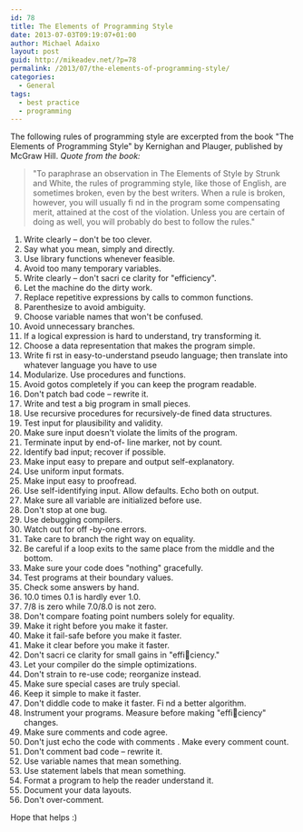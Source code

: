 ```yaml
---
id: 78
title: The Elements of Programming Style
date: 2013-07-03T09:19:07+01:00
author: Michael Adaixo
layout: post
guid: http://mikeadev.net/?p=78
permalink: /2013/07/the-elements-of-programming-style/
categories:
  - General
tags:
  - best practice
  - programming
---
```

The following rules of programming style are excerpted from the book "The Elements of Programming Style" by Kernighan and Plauger, published by McGraw Hill. _Quote from the book:_

> "To paraphrase an observation in The Elements of Style by Strunk and White, the rules of programming style, like those of English, are sometimes broken, even by the best writers. When a rule is broken, however, you will usually fi nd in the program some compensating merit, attained at the cost of the violation. Unless you are certain of doing as well, you will probably do best to follow the rules."

  1. Write clearly &#8211; don't be too clever.
  2. Say what you mean, simply and directly.
  3. Use library functions whenever feasible.
  4. Avoid too many temporary variables.
  5. Write clearly &#8211; don't sacri ce clarity for "efficiency".
  6. Let the machine do the dirty work.
  7. Replace repetitive expressions by calls to common functions.
  8. Parenthesize to avoid ambiguity.
  9. Choose variable names that won't be confused.
 10. Avoid unnecessary branches.
 11. If a logical expression is hard to understand, try transforming it.
 12. Choose a data representation that makes the program simple.
 13. Write fi rst in easy-to-understand pseudo language; then translate into whatever language you have to use
 14. Modularize. Use procedures and functions.
 15. Avoid gotos completely if you can keep the program readable.
 16. Don't patch bad code &#8211; rewrite it.
 17. Write and test a big program in small pieces.
 18. Use recursive procedures for recursively-de fined data structures.
 19. Test input for plausibility and validity.
 20. Make sure input doesn't violate the limits of the program.
 21. Terminate input by end-of- line marker, not by count.
 22. Identify bad input; recover if possible.
 23. Make input easy to prepare and output self-explanatory.
 24. Use uniform input formats.
 25. Make input easy to proofread.
 26. Use self-identifying input. Allow defaults. Echo both on output.
 27. Make sure all variable are initialized before use.
 28. Don't stop at one bug.
 29. Use debugging compilers.
 30. Watch out for off -by-one errors.
 31. Take care to branch the right way on equality.
 32. Be careful if a loop exits to the same place from the middle and the bottom.
 33. Make sure your code does "nothing" gracefully.
 34. Test programs at their boundary values.
 35. Check some answers by hand.
 36. 10.0 times 0.1 is hardly ever 1.0.
 37. 7/8 is zero while 7.0/8.0 is not zero.
 38. Don't compare foating point numbers solely for equality.
 39. Make it right before you make it faster.
 40. Make it fail-safe before you make it faster.
 41. Make it clear before you make it faster.
 42. Don't sacri ce clarity for small gains in "efficiency."
 43. Let your compiler do the simple optimizations.
 44. Don't strain to re-use code; reorganize instead.
 45. Make sure special cases are truly special.
 46. Keep it simple to make it faster.
 47. Don't diddle code to make it faster. Fi nd a better algorithm.
 48. Instrument your programs. Measure before making "efficiency" changes.
 49. Make sure comments and code agree.
 50. Don't just echo the code with comments . Make every comment count.
 51. Don't comment bad code &#8211; rewrite it.
 52. Use variable names that mean something.
 53. Use statement labels that mean something.
 54. Format a program to help the reader understand it.
 55. Document your data layouts.
 56. Don't over-comment.

Hope that helps :)